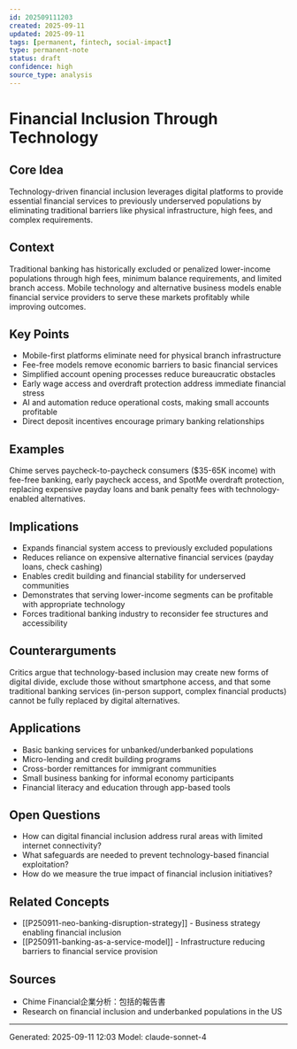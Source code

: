 ```yaml
---
id: 202509111203
created: 2025-09-11
updated: 2025-09-11
tags: [permanent, fintech, social-impact]
type: permanent-note
status: draft
confidence: high
source_type: analysis
---
```


# Financial Inclusion Through Technology

## Core Idea
Technology-driven financial inclusion leverages digital platforms to provide essential financial services to previously underserved populations by eliminating traditional barriers like physical infrastructure, high fees, and complex requirements.

## Context
Traditional banking has historically excluded or penalized lower-income populations through high fees, minimum balance requirements, and limited branch access. Mobile technology and alternative business models enable financial service providers to serve these markets profitably while improving outcomes.

## Key Points
- Mobile-first platforms eliminate need for physical branch infrastructure
- Fee-free models remove economic barriers to basic financial services
- Simplified account opening processes reduce bureaucratic obstacles
- Early wage access and overdraft protection address immediate financial stress
- AI and automation reduce operational costs, making small accounts profitable
- Direct deposit incentives encourage primary banking relationships

## Examples
Chime serves paycheck-to-paycheck consumers ($35-65K income) with fee-free banking, early paycheck access, and SpotMe overdraft protection, replacing expensive payday loans and bank penalty fees with technology-enabled alternatives.

## Implications
- Expands financial system access to previously excluded populations
- Reduces reliance on expensive alternative financial services (payday loans, check cashing)
- Enables credit building and financial stability for underserved communities
- Demonstrates that serving lower-income segments can be profitable with appropriate technology
- Forces traditional banking industry to reconsider fee structures and accessibility

## Counterarguments
Critics argue that technology-based inclusion may create new forms of digital divide, exclude those without smartphone access, and that some traditional banking services (in-person support, complex financial products) cannot be fully replaced by digital alternatives.

## Applications
- Basic banking services for unbanked/underbanked populations
- Micro-lending and credit building programs
- Cross-border remittances for immigrant communities
- Small business banking for informal economy participants
- Financial literacy and education through app-based tools

## Open Questions
- How can digital financial inclusion address rural areas with limited internet connectivity?
- What safeguards are needed to prevent technology-based financial exploitation?
- How do we measure the true impact of financial inclusion initiatives?

## Related Concepts
- [[P250911-neo-banking-disruption-strategy]] - Business strategy enabling financial inclusion
- [[P250911-banking-as-a-service-model]] - Infrastructure reducing barriers to financial service provision

## Sources
- Chime Financial企業分析：包括的報告書
- Research on financial inclusion and underbanked populations in the US

---
Generated: 2025-09-11 12:03
Model: claude-sonnet-4